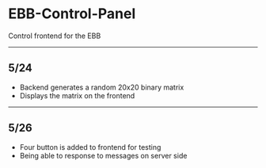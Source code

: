 # EBB-Control-Panel

Control frontend for the EBB

---

## 5/24

- Backend generates a random 20x20 binary matrix
- Displays the matrix on the frontend

---

## 5/26

- Four button is added to frontend for testing
- Being able to response to messages on server side 

